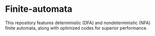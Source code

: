 # Finite-automata
This repository features deterministic (DFA) and nondeterministic (NFA) finite automata, along with optimized codes for superior performance.
